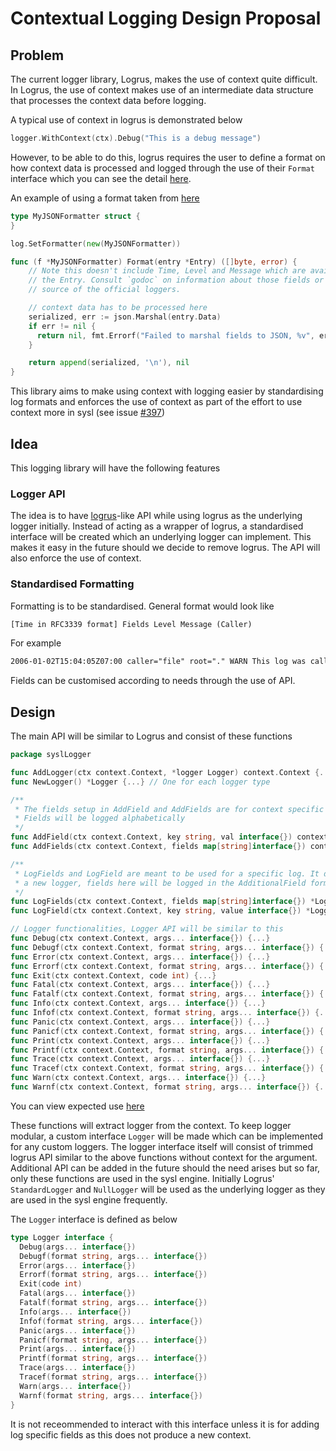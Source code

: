 # Contextual Logging Design Proposal

## Problem

The current logger library, Logrus, makes the use of context quite difficult. In Logrus, the use of context makes use of an intermediate data structure that processes the context data before logging.

A typical use of context in logrus is demonstrated below
```go
logger.WithContext(ctx).Debug("This is a debug message")
```

However, to be able to do this, logrus requires the user to define a format on how context data is processed and logged through the use of their `Format` interface which you can see the detail [here](https://godoc.org/github.com/sirupsen/logrus#TextFormatter.Format).

An example of using a format taken from [here](https://github.com/sirupsen/logrus)
```go
type MyJSONFormatter struct {
}

log.SetFormatter(new(MyJSONFormatter))

func (f *MyJSONFormatter) Format(entry *Entry) ([]byte, error) {
    // Note this doesn't include Time, Level and Message which are available on
    // the Entry. Consult `godoc` on information about those fields or read the
    // source of the official loggers.

    // context data has to be processed here
    serialized, err := json.Marshal(entry.Data)
    if err != nil {
      return nil, fmt.Errorf("Failed to marshal fields to JSON, %v", err)
    }

    return append(serialized, '\n'), nil
}
```

This library aims to make using context with logging easier by standardising log formats and enforces the use of context as part of the effort to use context more in sysl (see issue [#397](https://github.com/anz-bank/sysl/issues/397))

## Idea

This logging library will have the following features

### Logger API

The idea is to have [logrus](https://github.com/sirupsen/logrus)-like API while using logrus as the underlying logger initially. Instead of acting as a wrapper of logrus, a standardised interface will be created which an underlying logger can implement. This makes it easy in the future should we decide to remove logrus. The API will also enforce the use of context.

### Standardised Formatting

Formatting is to be standardised. General format would look like

```txt
[Time in RFC3339 format] Fields Level Message (Caller)
```

For example

```txt
2006-01-02T15:04:05Z07:00 caller="file" root="." WARN This log was called (file.go:5)
```

Fields can be customised according to needs through the use of API.

## Design

The main API will be similar to Logrus and consist of these functions

```go
package syslLogger

func AddLogger(ctx context.Context, *logger Logger) context.Context {...}
func NewLogger() *Logger {...} // One for each logger type

/**
 * The fields setup in AddField and AddFields are for context specific fields
 * Fields will be logged alphabetically
 */
func AddField(ctx context.Context, key string, val interface{}) context.Context {...}
func AddFields(ctx context.Context, fields map[string]interface{}) context.Context {...}

/**
 * LogFields and LogField are meant to be used for a specific log. It does not return context with
 * a new logger, fields here will be logged in the AdditionalField format
 */
func LogFields(ctx context.Context, fields map[string]interface{}) *Logger {...}
func LogField(ctx context.Context, key string, value interface{}) *Logger {...}

// Logger functionalities, Logger API will be similar to this
func Debug(ctx context.Context, args... interface{}) {...}
func Debugf(ctx context.Context, format string, args... interface{}) {...}
func Error(ctx context.Context, args... interface{}) {...}
func Errorf(ctx context.Context, format string, args... interface{}) {...}
func Exit(ctx context.Context, code int) {...}
func Fatal(ctx context.Context, args... interface{}) {...}
func Fatalf(ctx context.Context, format string, args... interface{}) {...}
func Info(ctx context.Context, args... interface{}) {...}
func Infof(ctx context.Context, format string, args... interface{}) {...}
func Panic(ctx context.Context, args... interface{}) {...}
func Panicf(ctx context.Context, format string, args... interface{}) {...}
func Print(ctx context.Context, args... interface{}) {...}
func Printf(ctx context.Context, format string, args... interface{}) {...}
func Trace(ctx context.Context, args... interface{}) {...}
func Tracef(ctx context.Context, format string, args... interface{}) {...}
func Warn(ctx context.Context, args... interface{}) {...}
func Warnf(ctx context.Context, format string, args... interface{}) {...}
```

You can view expected use [here](contextual-logging-example/main.go)

These functions will extract logger from the context. To keep logger modular, a custom interface `Logger` will be made which can be implemented for any custom loggers. The logger interface itself will consist of trimmed logrus API similar to the above functions without context for the argument. Additional API can be added in the future should the need arises but so far, only these functions are used in the sysl engine. Initially Logrus' `StandardLogger` and `NullLogger` will be used as the underlying logger as they are used in the sysl engine frequently.

The `Logger` interface is defined as below
```go
type Logger interface {
  Debug(args... interface{})
  Debugf(format string, args... interface{})
  Error(args... interface{})
  Errorf(format string, args... interface{})
  Exit(code int)
  Fatal(args... interface{})
  Fatalf(format string, args... interface{})
  Info(args... interface{})
  Infof(format string, args... interface{})
  Panic(args... interface{})
  Panicf(format string, args... interface{})
  Print(args... interface{})
  Printf(format string, args... interface{})
  Trace(args... interface{})
  Tracef(format string, args... interface{})
  Warn(args... interface{})
  Warnf(format string, args... interface{})
}
```

It is not receommended to interact with this interface unless it is for adding log specific fields as this does not produce a new context.
